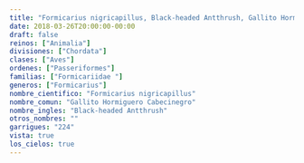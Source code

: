 ```yaml
---
title: "Formicarius nigricapillus, Black-headed Antthrush, Gallito Hormiguero Cabecinegro"
date: 2018-03-26T20:00:00-00:00
draft: false
reinos: ["Animalia"]
divisiones: ["Chordata"]
clases: ["Aves"]
ordenes: ["Passeriformes"]
familias: ["Formicariidae "]
generos: ["Formicarius"]
nombre_cientifico: "Formicarius nigricapillus"
nombre_comun: "Gallito Hormiguero Cabecinegro"
nombre_ingles: "Black-headed Antthrush"
otros_nombres: ""
garrigues: "224"
vista: true
los_cielos: true
---
```

